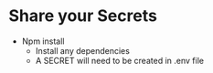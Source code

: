 # Share your Secrets

- Npm install 
  - Install any dependencies
  - A SECRET will need to be created in .env file
